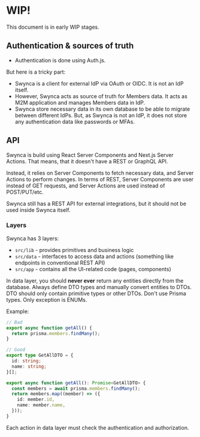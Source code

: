 # WIP!

This document is in early WIP stages.

## Authentication & sources of truth

- Authentication is done using Auth.js.

But here is a tricky part:

- Swynca is a client for external IdP via OAuth or OIDC. It is not an IdP itself.
- However, Swynca acts as source of truth for Members data. It acts as M2M application and manages Members data in IdP.
- Swynca store necessary data in its own database to be able to migrate between different IdPs.
  But, as Swynca is not an IdP, it does not store any authentication data like passwords or MFAs.

## API

Swynca is build using React Server Components and Next.js Server Actions. That means, that it doesn't have a REST or GraphQL API.

Instead, it relies on Server Components to fetch necessary data, and Server Actions to perform changes.
In terms of REST, Server Components are user instead of GET requests, and Server Actions are used instead of POST/PUT/etc.

Swynca still has a REST API for external integrations, but it should not be used inside Swynca itself.

### Layers

Swynca has 3 layers:

- `src/lib` - provides primitives and business logic
- `src/data` - interfaces to access data and actions (something like endpoints in conventional REST API)
- `src/app` - contains all the UI-related code (pages, components)

In data layer, you should **never ever** return any entities directly from the database.
Always define DTO types and manually convert entities to DTOs.
DTO should only contain primitive types or other DTOs.
Don't use Prisma types. Only exception is ENUMs.

Example:

```ts
// Bad
export async function getAll() {
  return prisma.members.findMany();
}

// Good
export type GetAllDTO = {
  id: string;
  name: string;
}[];

export async function getAll(): Promise<GetAllDTO> {
  const members = await prisma.members.findMany();
  return members.map((member) => ({
    id: member.id,
    name: member.name,
  }));
}
```

Each action in data layer must check the authentication and authorization.
